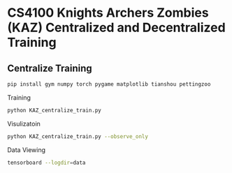 # CS4100 Knights Archers Zombies (KAZ) Centralized and Decentralized Training

## Centralize Training

```bash
pip install gym numpy torch pygame matplotlib tianshou pettingzoo
```

Training
```bash
python KAZ_centralize_train.py
```

Visulizatoin
```bash
python KAZ_centralize_train.py --observe_only
```

Data Viewing
```bash
tensorboard --logdir=data
```
